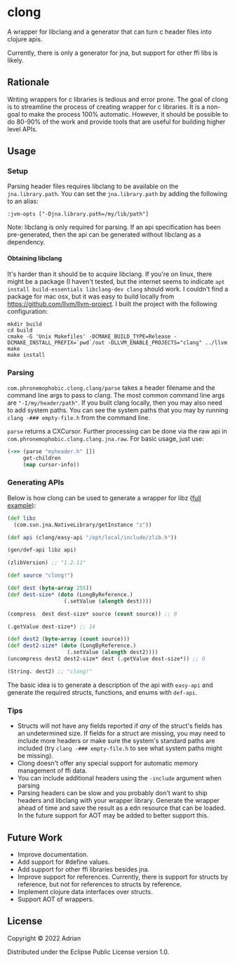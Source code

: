 # clong

A wrapper for libclang and a generator that can turn c header files into clojure apis.

Currently, there is only a generator for jna, but support for other ffi libs is likely.

## Rationale

Writing wrappers for c libraries is tedious and error prone. The goal of clong is to streamline the process of creating wrapper for c libraries. It is a non-goal to make the process 100% automatic. However, it should be possible to do 80-90% of the work and provide tools that are useful for building higher level APIs.

## Usage

### Setup

Parsing header files requires libclang to be available on the `jna.library.path`. You can set the `jna.library.path` by adding the following to an alias:
```
:jvm-opts ["-Djna.library.path=/my/lib/path"]
```

Note: libclang is only required for parsing. If an api specification has been pre-generated, then the api can be generated without libclang as a dependency.

#### Obtaining libclang

It's harder than it should be to acquire libclang. If you're on linux, there might be a package (I haven't tested, but the internet seems to indicate `apt install build-essentials libclang-dev clang` should work. I couldn't find a package for mac osx, but it was easy to build locally from https://github.com/llvm/llvm-project. I built the project with the following configuration:

```
mkdir build
cd build
cmake -G 'Unix Makefiles' -DCMAKE_BUILD_TYPE=Release -DCMAKE_INSTALL_PREFIX=`pwd`/out -DLLVM_ENABLE_PROJECTS="clang" ../llvm
make
make install
```

### Parsing

`com.phronemophobic.clong.clang/parse` takes a header filename and the command line args to pass to clang. The most common command line args are `"-I/my/header/path"`. If you built clang locally, then you may also need to add system paths. You can see the system paths that you may by running `clang -### empty-file.h` from the command line.

`parse` returns a CXCursor. Further processing can be done via the raw api in `com.phronemophobic.clong.clang.jna.raw`. For basic usage, just use:
```clojure
(->> (parse "myheader.h" [])
     get-children
     (map cursor-info))
```

### Generating APIs

Below is how clong can be used to generate a wrapper for libz ([full example](https://github.com/phronmophobic/clong/tree/master/examples/libz)):

```clojure
(def libz
  (com.sun.jna.NativeLibrary/getInstance "z"))

(def api (clong/easy-api "/opt/local/include/zlib.h"))

(gen/def-api libz api)

(zlibVersion) ;; "1.2.11"

(def source "clong!")

(def dest (byte-array 255))
(def dest-size* (doto (LongByReference.)
                  (.setValue (alength dest))))

(compress  dest dest-size* source (count source)) ;; 0

(.getValue dest-size*) ;; 14

(def dest2 (byte-array (count source)))
(def dest2-size* (doto (LongByReference.)
                   (.setValue (alength dest2))))
(uncompress dest2 dest2-size* dest (.getValue dest-size*)) ;; 0

(String. dest2) ;; "clong!"
```

The basic idea is to generate a description of the api with `easy-api` and generate the required structs, functions, and enums with `def-api`.


### Tips

- Structs will not have any fields reported if _any_ of the struct's fields has an undetermined size. If fields for a struct are missing, you may need to include more headers or make sure the system's standard paths are included (try `clang -### empty-file.h` to see what system paths might be missing).
- Clong doesn't offer any special support for automatic memory management of ffi data.
- You can include additional headers using the `-include` argument when parsing
- Parsing headers can be slow and you probably don't want to ship headers and libclang with your wrapper library. Generate the wrapper ahead of time and save the result as a edn resource that can be loaded. In the future support for AOT may be added to better support this.

## Future Work

- Improve documentation.
- Add support for #define values.
- Add support for other ffi libraries besides jna.
- Improve support for references. Currently, there is support for structs by reference, but not for references to structs by reference.
- Implement clojure data interfaces over structs.
- Support AOT of wrappers.
## License

Copyright © 2022 Adrian

Distributed under the Eclipse Public License version 1.0.
